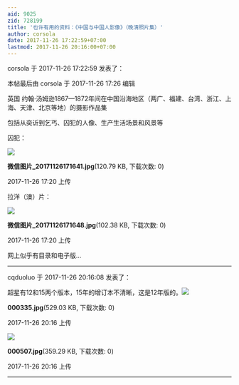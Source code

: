 ```yaml
---
aid: 9025
zid: 728199
title: '也许有用的资料：《中国与中国人影像》（晚清照片集）'
author: corsola
date: 2017-11-26 17:22:59+07:00
lastmod: 2017-11-26 20:16:00+07:00
---
```


corsola 于 2017-11-26 17:22:59 发表了：

本帖最后由 corsola 于 2017-11-26 17:26 编辑 

英国 约翰·汤姆逊1867—1872年间在中国沿海地区（两广、福建、台湾、浙江、上海、天津、北京等地）的摄影作品集

包括从奕䜣到乞丐、囚犯的人像、生产生活场景和风景等

囚犯：

![](https://cdn.jsdelivr.net/gh/lzjluzijie/beichao@main/img/172025eax00xpjniaaogaa.jpg)



**微信图片\_20171126171641.jpg**(120.79 KB, 下载次数: 0)



2017-11-26 17:20 上传



拉洋（澳）片：

![](https://cdn.jsdelivr.net/gh/lzjluzijie/beichao@main/img/172026apeqbcqq9xceuk6o.jpg)



**微信图片\_20171126171648.jpg**(102.38 KB, 下载次数: 0)



2017-11-26 17:20 上传



网上似乎有目录和电子版...

---------

cqduoluo 于 2017-11-26 20:16:08 发表了：

超星有12和15两个版本，15年的增订本不清晰，这是12年版的。![](https://cdn.jsdelivr.net/gh/lzjluzijie/beichao@main/img/201600kwz4vgv4jt1zo4g4.jpg)



**000335.jpg**(529.03 KB, 下载次数: 0)



2017-11-26 20:16 上传



![](https://cdn.jsdelivr.net/gh/lzjluzijie/beichao@main/img/201605l7o2muuqumu088qo.jpg)



**000507.jpg**(359.29 KB, 下载次数: 0)



2017-11-26 20:16 上传

---------

